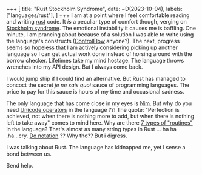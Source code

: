 +++
[
    title: "Rust Stockholm Syndrome",
    date: ~D(2023-10-04),
    labels: ["languages/rust"],
]
+++
I am at a point where I feel comfortable reading and writing [rust](https://www.rust-lang.org/) code. It _is_ a peculiar type of comfort though, verging on [Stockholm syndrome](https://en.wikipedia.org/wiki/Stockholm_syndrome). The emotional instability it causes me is baffling. One minute, I am prancing about because of a solution I was able to write using the language's constructs ([ControlFlow](https://doc.rust-lang.org/stable/std/ops/enum.ControlFlow.html) anyone?). The next, progress seems so hopeless that I am actively considering picking up another language so I can get actual work done instead of horsing around with the borrow checker. Lifetimes take my mind hostage. The language throws wrenches into my API design. But I always come back.

I would jump ship if I could find an alternative. But Rust has managed to concoct the secret _je ne sais quoi_ sauce of programming languages. The price to pay for this sauce is hours of my time and occasional sadness.

The only language that has come close in my eyes is [Nim](https://nim-lang.org/).
But why do you need [Unicode operators](https://github.com/nim-lang/RFCs/issues/388) in the language ??!
The quote: "Perfection is achieved, not when there is nothing more to add, but when there is nothing left to take away" comes to mind here. Why are there [7 types of "routines"](https://nim-lang.org/docs/manual.html#procedures-routines) in the language? That's almost as many string types in Rust ... ha ha .ha...cry.
[Do notation](https://nim-lang.org/docs/manual.html#procedures-do-notation) ?? Why tho??
But i digress.

I was talking about Rust. The language has kidnapped me, yet I sense a bond between us.

Send help.
